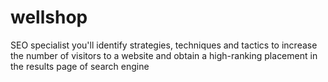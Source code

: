 # wellshop
SEO specialist you'll identify strategies, techniques and tactics to increase the number of visitors to a website and obtain a high-ranking placement in the results page of search engine
